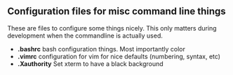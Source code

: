 ## Configuration files for misc command line things

These are files to configure some things nicely. This only matters during development when the commandline is actually used.
- **.bashrc** bash configuration things. Most importantly color
- **.vimrc** configuration for vim for nice defaults (numbering, syntax, etc)
- **.Xauthority** Set xterm to have a black background
